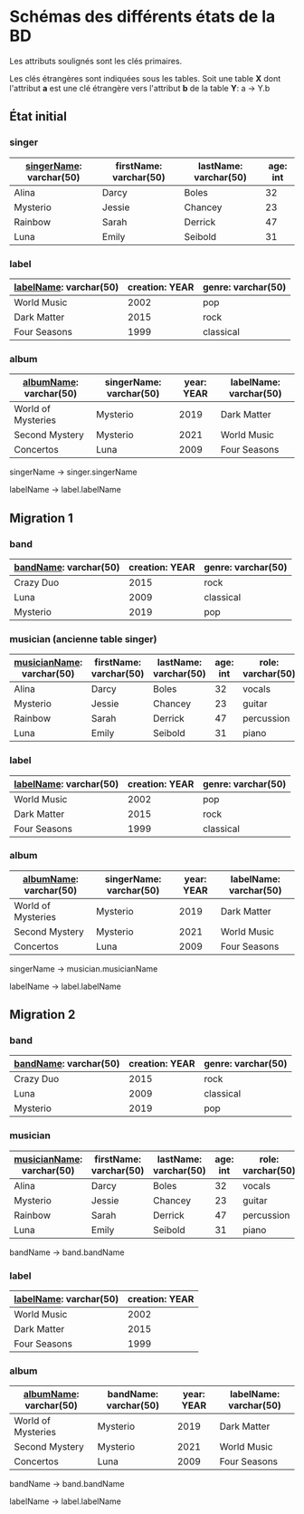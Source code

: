 # Schémas des différents états de la BD

Les attributs soulignés sont les clés primaires.

Les clés étrangères sont indiquées sous les tables. Soit une table **X** dont l'attribut **a** est une clé étrangère vers l'attribut **b** de la table **Y**:
a -> Y.b

## État initial

### singer

| **<u>singerName</u>**: varchar(50) | **firstName**: varchar(50) | **lastName**: varchar(50) | **age**: int |
| --- | --- | --- | --- |
| Alina | Darcy | Boles | 32 |
| Mysterio | Jessie | Chancey | 23 |
| Rainbow | Sarah | Derrick | 47 |
| Luna | Emily | Seibold | 31 |


### label

| **<u>labelName</u>**: varchar(50) | **creation**: YEAR | **genre**: varchar(50) |
| --- | --- | --- |
| World Music | 2002 | pop |
| Dark Matter | 2015 | rock |
| Four Seasons | 1999 | classical |


### album

| **<u>albumName</u>**: varchar(50) | **singerName**: varchar(50) | **year**: YEAR | **labelName**: varchar(50) |
| --- | --- | --- | --- |
| World of Mysteries | Mysterio | 2019 | Dark Matter |
| Second Mystery | Mysterio | 2021 | World Music |
| Concertos | Luna | 2009 | Four Seasons |


singerName -> singer.singerName

labelName -> label.labelName


## Migration 1

### band

| **<u>bandName</u>**: varchar(50) | **creation**: YEAR | **genre**: varchar(50) |
| --- | --- | --- |
| Crazy Duo | 2015 | rock |
| Luna | 2009 | classical |
| Mysterio | 2019 | pop |


### musician (ancienne table singer)

| **<u>musicianName</u>**: varchar(50) | **firstName**: varchar(50) | **lastName**: varchar(50) | **age**: int | role: varchar(50) | bandName: varchar(50) |
| --- | --- | --- | --- | --- | --- |
| Alina | Darcy | Boles | 32 | vocals | Crazy Duo |
| Mysterio | Jessie | Chancey | 23 | guitar | Mysterio |
| Rainbow | Sarah | Derrick | 47 | percussion | Crazy Duo |
| Luna | Emily | Seibold | 31 | piano | Luna |


### label

| **<u>labelName</u>**: varchar(50) | **creation**: YEAR | **genre**: varchar(50) |
| --- | --- | --- |
| World Music | 2002 | pop |
| Dark Matter | 2015 | rock |
| Four Seasons | 1999 | classical |


### album

| **<u>albumName</u>**: varchar(50) | **singerName**: varchar(50) | **year**: YEAR | **labelName**: varchar(50) |
| --- | --- | --- | --- |
| World of Mysteries | Mysterio | 2019 | Dark Matter |
| Second Mystery | Mysterio | 2021 | World Music |
| Concertos | Luna | 2009 | Four Seasons |


singerName -> musician.musicianName

labelName -> label.labelName


## Migration 2

### band

| **<u>bandName</u>**: varchar(50) | **creation**: YEAR | **genre**: varchar(50) |
| --- | --- | --- |
| Crazy Duo | 2015 | rock |
| Luna | 2009 | classical |
| Mysterio | 2019 | pop |


### musician

| **<u>musicianName</u>**: varchar(50) | **firstName**: varchar(50) | **lastName**: varchar(50) | **age**: int | role: varchar(50) | bandName: varchar(50) |
| --- | --- | --- | --- | --- | --- |
| Alina | Darcy | Boles | 32 | vocals | Crazy Duo |
| Mysterio | Jessie | Chancey | 23 | guitar | Mysterio |
| Rainbow | Sarah | Derrick | 47 | percussion | Crazy Duo |
| Luna | Emily | Seibold | 31 | piano | Luna |

bandName -> band.bandName


### label

| **<u>labelName</u>**: varchar(50) | **creation**: YEAR |
| --- | --- |
| World Music | 2002 |
| Dark Matter | 2015 |
| Four Seasons | 1999 |


### album

| **<u>albumName</u>**: varchar(50) | **bandName**: varchar(50) | **year**: YEAR | **labelName**: varchar(50) |
| --- | --- | --- | --- |
| World of Mysteries | Mysterio | 2019 | Dark Matter |
| Second Mystery | Mysterio | 2021 | World Music |
| Concertos | Luna | 2009 | Four Seasons |


bandName -> band.bandName

labelName -> label.labelName